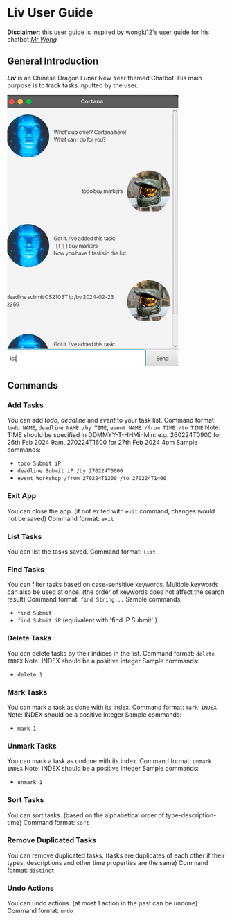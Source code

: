 # Liv User Guide
__Disclaimer__: this user guide is inspired by [wongkj12](https://github.com/wongkj12)'s [user guide](https://wongkj12.github.io/ip/) for his chatbot *[Mr Wong](https://github.com/wongkj12/ip)*
## General Introduction
__*Liv*__ is an Chinese Dragon Lunar New Year themed Chatbot. His main purpose is to track tasks inputted by the user.

![Ui screenshot](Ui.png)
## Commands 
### Add Tasks
You can add *todo*, *deadline* and *event* to your task list.
Command format: `todo NAME`, `deadline NAME /by TIME`, `event NAME /from TIME /to TIME`
Note: TIME should be specified in DDMMYY-T-HHMinMin: e.g. 260224T0900 for 26th Feb 2024 9am, 270224T1600 for 27th Feb 2024 4pm
Sample commands:
- `todo Submit iP`
- `deadline Submit iP /by 270224T0000`
- `event Workshop /from 270224T1200 /to 270224T1400`

### Exit App
You can close the app. (if not exited with `exit` command, changes would not be saved)
Command format: `exit`

### List Tasks
You can list the tasks saved.
Command format: `list`

### Find Tasks
You can filter tasks based on case-sensitive keywords. Multiple keywords can also be used at once. (the order of keywords does not affect the search result)
Command format: `find String...`
Sample commands:
- `find Submit`
- `find Submit iP` (equivalent with 'find iP Submit'')

### Delete Tasks
You can delete tasks by their indices in the list.
Command format: `delete INDEX`
Note: INDEX should be a positive integer
Sample commands:
- `delete 1`

### Mark Tasks
You can mark a task as done with its index.
Command format: `mark INDEX`
Note: INDEX should be a positive integer
Sample commands:
- `mark 1`

### Unmark Tasks
You can mark a task as undone with its index.
Command format: `unmark INDEX`
Note: INDEX should be a positive integer
Sample commands:
- `unmark 1`

### Sort Tasks
You can sort tasks. (based on the alphabetical order of type-description-time)
Command format: `sort`

### Remove Duplicated Tasks
You can remove duplicated tasks. (tasks are duplicates of each other if their types, descriptions and other time properties are the same)
Command format: `distinct`

### Undo Actions
You can undo actions. (at most 1 action in the past can be undone)
Command format: `undo`